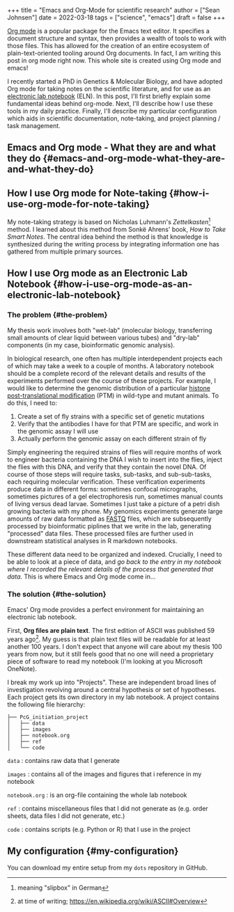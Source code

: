 +++
title = "Emacs and Org-Mode for scientific research"
author = ["Sean Johnsen"]
date = 2022-03-18
tags = ["science", "emacs"]
draft = false
+++

[Org mode](https://orgmode.org/) is a popular package for the Emacs text editor. It specifies a document structure and syntax, then provides a wealth of tools to work with those files. This has allowed for the creation of an entire ecosystem of plain-text-oriented tooling around Org documents. In fact, I am writing this post in org mode right now. This whole site is created using Org mode and emacs!

I recently started a PhD in Genetics &amp; Molecular Biology, and have adopted Org mode for taking notes on the scientific literature, and for use as an [electronic lab notebook](https://en.wikipedia.org/wiki/Electronic_lab_notebook) (ELN). In this post, I'll first briefly explain some fundamental ideas behind org-mode. Next, I'll describe how I use these tools in my daily practice. Finally, I'll describe my particular configuration which aids in scientific documentation, note-taking, and project planning / task management.


## Emacs and Org mode - What they are and what they do {#emacs-and-org-mode-what-they-are-and-what-they-do}


## How I use Org mode for Note-taking {#how-i-use-org-mode-for-note-taking}

My note-taking strategy is based on Nicholas Luhmann's _Zettelkasten_[^fn:1] method. I learned about this method from Sonkë Ahrens' book, _How to Take Smart Notes_. The central idea behind the method is that knowledge is synthesized during the writing process by integrating information one has gathered from multiple primary sources.


## How I use Org mode as an Electronic Lab Notebook {#how-i-use-org-mode-as-an-electronic-lab-notebook}


### The problem {#the-problem}

My thesis work involves both "wet-lab" (molecular biology, transferring small amounts of clear liquid between various tubes) and "dry-lab" components (in my case, bioinformatic genomic analysis).

In biological research, one often has multiple interdependent projects each of which may take a week to a couple of months. A laboratory notebook should be a complete record of the relevant details and results of the experiments performed over the course of these projects. For example, I would like to determine the genomic distribution of a particular [histone post-translational modification](https://en.wikipedia.org/wiki/Histone#Modification) (PTM) in wild-type and mutant animals. To do this, I need to:

1.  Create a set of fly strains with a specific set of genetic mutations
2.  Verify that the antibodies I have for that PTM are specific, and work in the genomic assay I will use
3.  Actually perform the genomic assay on each different strain of fly

Simply engineering the required strains of flies will require months of work to engineer bacteria containing the DNA I wish to insert into the flies, inject the flies with this DNA, and verify that they contain the novel DNA. Of course of those steps will require tasks, sub-tasks, and sub-sub-tasks, each requiring molecular verification. These verification experiments produce data in different forms: sometimes confocal micrographs, sometimes pictures of a gel electrophoresis run, sometimes manual counts of living versus dead larvae. Sometimes I just take a picture of a petri dish growing bacteria with my phone. My genomics experiments generate large amounts of raw data formatted as [FASTQ](https://en.wikipedia.org/wiki/FASTQ_format) files, which are subsequently processed by bioinformatic piplines that we write in the lab, generating "processed" data files. These processed files are further used in downstream statistical analyses in R markdown notebooks.

These different data need to be organized and indexed. Crucially, I need to be able to look at a piece of data, and _go back to the entry in my notebook where I recorded the relevant details of the process that generated that data_. This is where Emacs and Org mode come in...


### The solution {#the-solution}

Emacs' Org mode provides a perfect environment for maintaining an electronic lab notebook.

First, **Org files are plain text**. The first edition of ASCII was published 59 years ago[^fn:2]. My guess is that plain text files will be readable for at least another 100 years. I don't expect that anyone will care about my thesis 100 years from now, but it still feels good that no one will need a proprietary piece of software to read my notebook (I'm looking at you Microsoft OneNote).

I break my work up into "Projects". These are independent broad lines of investigation revolving around a central hypothesis or set of hypotheses. Each project gets its own directory in my lab notebook. A project contains the following file hierarchy:

```text
├── PcG_initiation_project
│   ├── data
│   ├── images
│   ├── notebook.org
│   ├── ref
│   └── code
```

`data`
: contains raw data that I generate

`images`
: contains all of the images and figures that i reference in my notebook

`notebook.org`
: is an org-file containing the whole lab notebook

`ref`
: contains miscellaneous files that I did not generate as (e.g. order sheets, data files I did not generate, etc.)

`code`
: contains scripts (e.g. Python or R) that I use in the project


## My configuration {#my-configuration}

You can download my entire setup from my `dots` repository in GitHub.

[^fn:1]: meaning "slipbox" in German
[^fn:2]: at time of writing; <https://en.wikipedia.org/wiki/ASCII#Overview>
